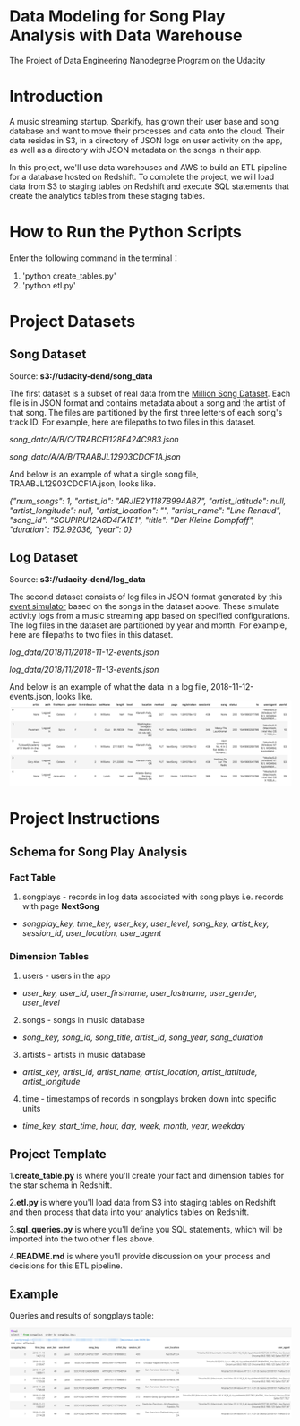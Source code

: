 # Data Modeling for Song Play Analysis with Data Warehouse

The Project of Data Engineering Nanodegree Program on the Udacity

# Introduction

A music streaming startup, Sparkify, has grown their user base and song database and want to move their processes and data onto the cloud. Their data resides in S3, in a directory of JSON logs on user activity on the app, as well as a directory with JSON metadata on the songs in their app.

In this project, we'll use data warehouses and AWS to build an ETL pipeline for a database hosted on Redshift. To complete the project, we will load data from S3 to staging tables on Redshift and execute SQL statements that create the analytics tables from these staging tables.

# How to Run the Python Scripts

Enter the following command in the terminal：
1. 'python create_tables.py'
2. 'python etl.py'

# Project Datasets

## Song Dataset
Source: **s3://udacity-dend/song_data**

The first dataset is a subset of real data from the [Million Song Dataset](https://labrosa.ee.columbia.edu/millionsong/). Each file is in JSON format and contains metadata about a song and the artist of that song. The files are partitioned by the first three letters of each song's track ID. For example, here are filepaths to two files in this dataset.

*song_data/A/B/C/TRABCEI128F424C983.json*

*song_data/A/A/B/TRAABJL12903CDCF1A.json*

And below is an example of what a single song file, TRAABJL12903CDCF1A.json, looks like.

*{"num_songs": 1, "artist_id": "ARJIE2Y1187B994AB7", "artist_latitude": null, "artist_longitude": null, "artist_location": "", "artist_name": "Line Renaud", "song_id": "SOUPIRU12A6D4FA1E1", "title": "Der Kleine Dompfaff", "duration": 152.92036, "year": 0}*

## Log Dataset
Source: **s3://udacity-dend/log_data**

The second dataset consists of log files in JSON format generated by this [event simulator](https://github.com/Interana/eventsim) based on the songs in the dataset above. These simulate activity logs from a music streaming app based on specified configurations.
The log files in the dataset are partitioned by year and month. For example, here are filepaths to two files in this dataset.

*log_data/2018/11/2018-11-12-events.json*

*log_data/2018/11/2018-11-13-events.json*

And below is an example of what the data in a log file, 2018-11-12-events.json, looks like.
![2018-11-12-events.json](image/log-data.png)

# Project Instructions
## Schema for Song Play Analysis
### Fact Table
 1. songplays - records in log data associated with song plays i.e. records with page **NextSong**
- *songplay_key, time_key, user_key, user_level, song_key, artist_key, session_id, user_location, user_agent*
### Dimension Tables
1. users - users in the app
  - *user_key, user_id, user_firstname, user_lastname, user_gender, user_level*
2. songs - songs in music database
  - *song_key, song_id, song_title, artist_id, song_year, song_duration*
3. artists - artists in music database
  - *artist_key, artist_id, artist_name, artist_location, artist_lattitude, artist_longitude*
4. time - timestamps of records in songplays broken down into specific units
  - *time_key, start_time, hour, day, week, month, year, weekday*

## Project Template
1.**create_table.py** is where you'll create your fact and dimension tables for the star schema in Redshift.

2.**etl.py** is where you'll load data from S3 into staging tables on Redshift and then process that data into your analytics tables on Redshift.

3.**sql_queries.py** is where you'll define you SQL statements, which will be imported into the two other files above.

4.**README.md** is where you'll provide discussion on your process and decisions for this ETL pipeline.

## Example
Queries and results of songplays table:

![song_play](image/songplays.png)
